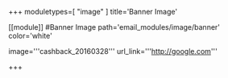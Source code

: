 +++
moduletypes=[ "image" ]
title='Banner Image'

[[module]] #Banner Image
path='email_modules/image/banner'
color='white'

  image='''cashback_20160328'''
  url_link='''http://google.com'''

+++
